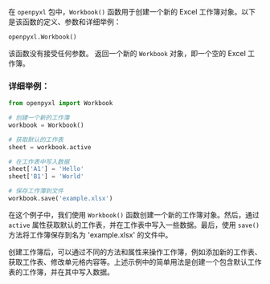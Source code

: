 在 `openpyxl` 包中，`Workbook()` 函数用于创建一个新的 Excel 工作簿对象。以下是该函数的定义、参数和详细举例：


```python
openpyxl.Workbook()
```

该函数没有接受任何参数。
返回一个新的 `Workbook` 对象，即一个空的 Excel 工作簿。

### 详细举例：

```python
from openpyxl import Workbook

# 创建一个新的工作簿
workbook = Workbook()

# 获取默认的工作表
sheet = workbook.active

# 在工作表中写入数据
sheet['A1'] = 'Hello'
sheet['B1'] = 'World'

# 保存工作簿到文件
workbook.save('example.xlsx')
```

在这个例子中，我们使用 `Workbook()` 函数创建一个新的工作簿对象。然后，通过 `active` 属性获取默认的工作表，并在工作表中写入一些数据。最后，使用 `save()` 方法将工作簿保存到名为 'example.xlsx' 的文件中。

创建工作簿后，可以通过不同的方法和属性来操作工作簿，例如添加新的工作表、获取工作表、修改单元格内容等。上述示例中的简单用法是创建一个包含默认工作表的工作簿，并在其中写入数据。